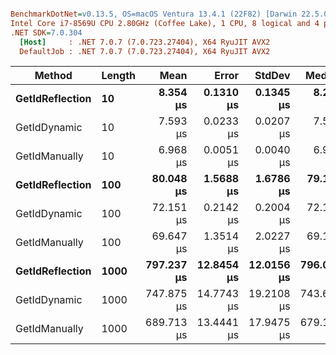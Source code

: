``` ini

BenchmarkDotNet=v0.13.5, OS=macOS Ventura 13.4.1 (22F82) [Darwin 22.5.0]
Intel Core i7-8569U CPU 2.80GHz (Coffee Lake), 1 CPU, 8 logical and 4 physical cores
.NET SDK=7.0.304
  [Host]     : .NET 7.0.7 (7.0.723.27404), X64 RyuJIT AVX2
  DefaultJob : .NET 7.0.7 (7.0.723.27404), X64 RyuJIT AVX2


```
|          Method | Length |       Mean |      Error |     StdDev |     Median |    Gen0 |   Gen1 | Allocated |
|---------------- |------- |-----------:|-----------:|-----------:|-----------:|--------:|-------:|----------:|
| **GetIdReflection** |     **10** |   **8.354 μs** |  **0.1310 μs** |  **0.1345 μs** |   **8.299 μs** |  **0.5035** |      **-** |   **2.11 KB** |
|    GetIdDynamic |     10 |   7.593 μs |  0.0233 μs |  0.0207 μs |   7.596 μs |  0.5035 |      - |   2.11 KB |
|   GetIdManually |     10 |   6.968 μs |  0.0051 μs |  0.0040 μs |   6.969 μs |  0.3815 |      - |   1.59 KB |
| **GetIdReflection** |    **100** |  **80.048 μs** |  **1.5688 μs** |  **1.6786 μs** |  **79.115 μs** |  **4.5166** |      **-** |   **18.7 KB** |
|    GetIdDynamic |    100 |  72.151 μs |  0.2142 μs |  0.2004 μs |  72.177 μs |  4.5166 |      - |   18.7 KB |
|   GetIdManually |    100 |  69.647 μs |  1.3514 μs |  2.0227 μs |  69.121 μs |  3.4180 |      - |  14.24 KB |
| **GetIdReflection** |   **1000** | **797.237 μs** | **12.8454 μs** | **12.0156 μs** | **796.059 μs** | **43.9453** | **0.9766** | **180.43 KB** |
|    GetIdDynamic |   1000 | 747.875 μs | 14.7743 μs | 19.2108 μs | 743.639 μs | 43.9453 | 2.9297 | 180.42 KB |
|   GetIdManually |   1000 | 689.713 μs | 13.4441 μs | 17.9475 μs | 679.147 μs | 34.1797 | 0.9766 | 140.81 KB |
